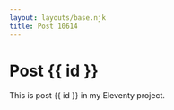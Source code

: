 ```yaml
---
layout: layouts/base.njk
title: Post 10614
---
```


# Post {{ id }}

This is post {{ id }} in my Eleventy project.
